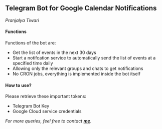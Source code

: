 ## Telegram Bot for Google Calendar Notifications

*Pranjalya Tiwari*

#### Functions
Functions of the bot are:
- Get the list of events in the next 30 days
- Start a notifcation service to automatically send the list of events at a specified time daily
- Allowing only the relevant groups and chats to get notifications
- No CRON jobs, everything is implemented inside the bot itself

#### How to use?
Please retrieve these important tokens:
- Telegram Bot Key
- Google Cloud service credentials
  
  

*For more queries, feel free to contact __[me](https://pranjalyatiwari.kaissa.in)__.*
